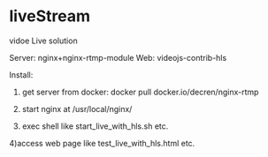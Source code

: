 # liveStream
vidoe Live solution

Server:
nginx+nginx-rtmp-module
Web:
videojs-contrib-hls

Install:
1) get server from docker: docker pull docker.io/decren/nginx-rtmp

2) start nginx  at /usr/local/nginx/

3) exec shell like start_live_with_hls.sh etc.

4)access web page like test_live_with_hls.html etc.

